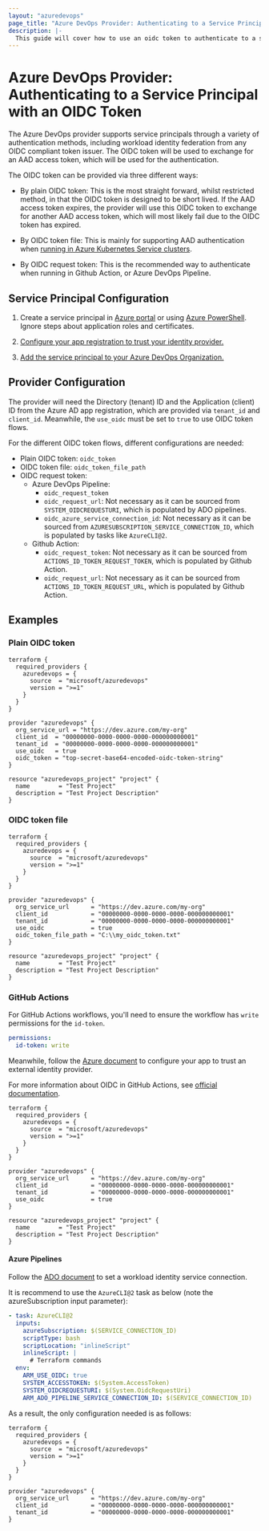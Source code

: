 ```yaml
---
layout: "azuredevops"
page_title: "Azure DevOps Provider: Authenticating to a Service Principal with an OIDC Token"
description: |-
  This guide will cover how to use an oidc token to authenticate to a service principal for use with Azure DevOps.
---
```


# Azure DevOps Provider: Authenticating to a Service Principal with an OIDC Token

The Azure DevOps provider supports service principals through a variety of authentication methods, including workload identity federation from any OIDC compliant token issuer. The OIDC token will be used to exchange for an AAD access token, which will be used for the authentication.

The OIDC token can be provided via three different ways:

- By plain OIDC token: This is the most straight forward, whilst restricted method, in that the OIDC token is designed to be short lived. If the AAD access token expires, the provider will use this OIDC token to exchange for another AAD access token, which will most likely fail due to the OIDC token has expired.

- By OIDC token file: This is mainly for supporting AAD authentication when [running in Azure Kubernetes Service clusters](https://learn.microsoft.com/en-us/azure/aks/workload-identity-overview?tabs=dotnet).

- By OIDC request token: This is the recommended way to authenticate when running in Github Action, or Azure DevOps Pipeline.

## Service Principal Configuration

1. Create a service principal in [Azure portal](https://learn.microsoft.com/en-us/azure/active-directory/develop/howto-create-service-principal-portal) or
using [Azure PowerShell](https://learn.microsoft.com/en-us/azure/active-directory/develop/howto-authenticate-service-principal-powershell). Ignore steps about application roles and certificates.

2. [Configure your app registration to trust your identity provider.](https://learn.microsoft.com/en-us/azure/active-directory/workload-identities/workload-identity-federation-create-trust?pivots=identity-wif-apps-methods-azp#other-identity-providers)

3. [Add the service principal to your Azure DevOps Organization.](https://learn.microsoft.com/en-us/azure/devops/integrate/get-started/authentication/service-principal-managed-identity?view=azure-devops#2-add-and-manage-service-principal-in-an-azure-devops-organization)

## Provider Configuration

The provider will need the Directory (tenant) ID and the Application (client) ID from the Azure AD app registration, which are provided via `tenant_id` and `client_id`. Meanwhile, the `use_oidc` must be set to `true` to use OIDC token flows.

For the different OIDC token flows, different configurations are needed:

- Plain OIDC token: `oidc_token`
- OIDC token file: `oidc_token_file_path`
- OIDC request token:
    - Azure DevOps Pipeline:
        - `oidc_request_token`
        - `oidc_request_url`: Not necessary as it can be sourced from `SYSTEM_OIDCREQUESTURI`, which is populated by ADO pipelines.
        - `oidc_azure_service_connection_id`: Not necessary as it can be sourced from `AZURESUBSCRIPTION_SERVICE_CONNECTION_ID`, which is populated by tasks like `AzureCLI@2`.
    - Github Action: 
        - `oidc_request_token`: Not necessary as it can be sourced from `ACTIONS_ID_TOKEN_REQUEST_TOKEN`, which is populated by Github Action. 
        - `oidc_request_url`: Not necessary as it can be sourced from `ACTIONS_ID_TOKEN_REQUEST_URL`, which is populated by Github Action.

## Examples

### Plain OIDC token

```hcl
terraform {
  required_providers {
    azuredevops = {
      source  = "microsoft/azuredevops"
      version = ">=1"
    }
  }
}

provider "azuredevops" {
  org_service_url = "https://dev.azure.com/my-org"
  client_id  = "00000000-0000-0000-0000-000000000001"
  tenant_id  = "00000000-0000-0000-0000-000000000001"
  use_oidc   = true
  oidc_token = "top-secret-base64-encoded-oidc-token-string"
}

resource "azuredevops_project" "project" {
  name        = "Test Project"
  description = "Test Project Description"
}
```

### OIDC token file

```hcl
terraform {
  required_providers {
    azuredevops = {
      source  = "microsoft/azuredevops"
      version = ">=1"
    }
  }
}

provider "azuredevops" {
  org_service_url      = "https://dev.azure.com/my-org"
  client_id            = "00000000-0000-0000-0000-000000000001"
  tenant_id            = "00000000-0000-0000-0000-000000000001"
  use_oidc             = true
  oidc_token_file_path = "C:\\my_oidc_token.txt"
}

resource "azuredevops_project" "project" {
  name        = "Test Project"
  description = "Test Project Description"
}
```

### GitHub Actions

For GitHub Actions workflows, you'll need to ensure the workflow has `write` permissions for the `id-token`.

```yaml
permissions:
  id-token: write
```

Meanwhile, follow the [Azure document](https://learn.microsoft.com/en-us/entra/workload-id/workload-identity-federation-create-trust?pivots=identity-wif-apps-methods-azp) to configure your app to trust an external identity provider.

For more information about OIDC in GitHub Actions, see [official documentation](https://docs.github.com/en/actions/deployment/security-hardening-your-deployments/configuring-openid-connect-in-cloud-providers).


```hcl
terraform {
  required_providers {
    azuredevops = {
      source  = "microsoft/azuredevops"
      version = ">=1"
    }
  }
}

provider "azuredevops" {
  org_service_url      = "https://dev.azure.com/my-org"
  client_id            = "00000000-0000-0000-0000-000000000001"
  tenant_id            = "00000000-0000-0000-0000-000000000001"
  use_oidc             = true
}

resource "azuredevops_project" "project" {
  name        = "Test Project"
  description = "Test Project Description"
}
```

#### Azure Pipelines

Follow the [ADO document](https://learn.microsoft.com/en-gb/azure/devops/pipelines/release/configure-workload-identity?view=azure-devops&tabs=app-registration) to set a workload identity service connection.

It is recommend to use the `AzureCLI@2` task as below (note the azureSubscription input parameter):

```yaml
- task: AzureCLI@2
  inputs:
    azureSubscription: $(SERVICE_CONNECTION_ID)
    scriptType: bash
    scriptLocation: "inlineScript"
    inlineScript: |
      # Terraform commands
  env:
    ARM_USE_OIDC: true
    SYSTEM_ACCESSTOKEN: $(System.AccessToken)
    SYSTEM_OIDCREQUESTURI: $(System.OidcRequestUri)
    ARM_ADO_PIPELINE_SERVICE_CONNECTION_ID: $(SERVICE_CONNECTION_ID)
```

As a result, the only configuration needed is as follows:

```hcl
terraform {
  required_providers {
    azuredevops = {
      source  = "microsoft/azuredevops"
      version = ">=1"
    }
  }
}

provider "azuredevops" {
  org_service_url      = "https://dev.azure.com/my-org"
  client_id            = "00000000-0000-0000-0000-000000000001"
  tenant_id            = "00000000-0000-0000-0000-000000000001"
}
```
